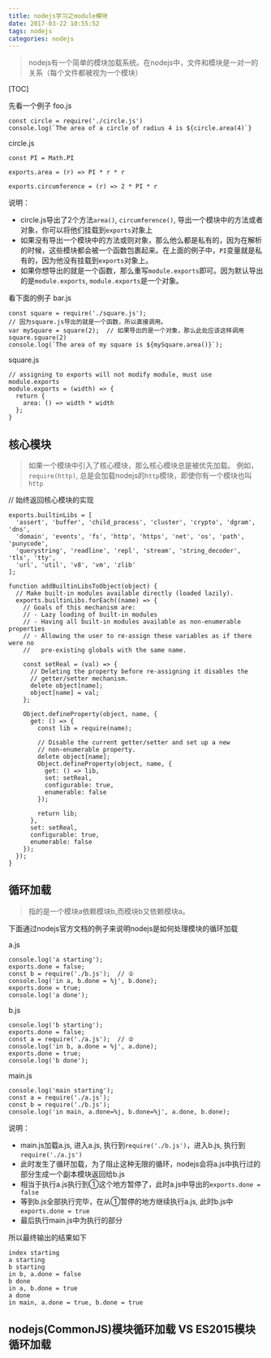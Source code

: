 ```yaml
---
title: nodejs学习之module模块
date: 2017-03-22 10:55:52
tags: nodejs
categories: nodejs
---
```


> nodejs有一个简单的模块加载系统。在nodejs中，文件和模块是一对一的关系（每个文件都被视为一个模块）

[TOC]

先看一个例子
foo.js
```
const circle = require('./circle.js')
console.log(`The area of a circle of radius 4 is ${circle.area(4)`}
```

circle.js
```
const PI = Math.PI

exports.area = (r) => PI * r * r

exports.circumference = (r) => 2 * PI * r
```

说明：

- circle.js导出了2个方法`area()`, `circumference()`, 导出一个模块中的方法或者对象，你可以将他们挂载到`exports`对象上
- 如果没有导出一个模块中的方法或则对象，那么他么都是私有的，因为在解析的时候，这些模块都会被一个函数包裹起来。在上面的例子中，`PI`变量就是私有的，因为他没有挂载到`exports`对象上。
- 如果你想导出的就是一个函数，那么重写`module.exports`即可。因为默认导出的是`module.exports`, `module.exports`是一个对象。

看下面的例子
bar.js
```
const square = require('./square.js');
// 因为square.js导出的就是一个函数，所以直接调用。
var mySquare = square(2);  // 如果导出的是一个对象，那么此处应该这样调用square.square(2)
console.log(`The area of my square is ${mySquare.area()}`);
```

square.js
```
// assigning to exports will not modify module, must use module.exports
module.exports = (width) => {
  return {
    area: () => width * width
  };
}
```

## 核心模块
> 如果一个模块中引入了核心模块，那么核心模块总是被优先加载。
> 例如，`require(http)`, 总是会加载nodejs的`http`模块，即使你有一个模块也叫`http`

// 始终返回核心模块的实现
```
exports.builtinLibs = [
  'assert', 'buffer', 'child_process', 'cluster', 'crypto', 'dgram', 'dns',
  'domain', 'events', 'fs', 'http', 'https', 'net', 'os', 'path', 'punycode',
  'querystring', 'readline', 'repl', 'stream', 'string_decoder', 'tls', 'tty',
  'url', 'util', 'v8', 'vm', 'zlib'
];

function addBuiltinLibsToObject(object) {
  // Make built-in modules available directly (loaded lazily).
  exports.builtinLibs.forEach((name) => {
    // Goals of this mechanism are:
    // - Lazy loading of built-in modules
    // - Having all built-in modules available as non-enumerable properties
    // - Allowing the user to re-assign these variables as if there were no
    //   pre-existing globals with the same name.

    const setReal = (val) => {
      // Deleting the property before re-assigning it disables the
      // getter/setter mechanism.
      delete object[name];
      object[name] = val;
    };

    Object.defineProperty(object, name, {
      get: () => {
        const lib = require(name);

        // Disable the current getter/setter and set up a new
        // non-enumerable property.
        delete object[name];
        Object.defineProperty(object, name, {
          get: () => lib,
          set: setReal,
          configurable: true,
          enumerable: false
        });

        return lib;
      },
      set: setReal,
      configurable: true,
      enumerable: false
    });
  });
}
```

## 循环加载
> 指的是一个模块a依赖模块b,而模块b又依赖模块a。

下面通过nodejs官方文档的例子来说明nodejs是如何处理模块的循环加载

a.js
```
console.log('a starting');
exports.done = false;
const b = require('./b.js');  // ①
console.log('in a, b.done = %j', b.done);
exports.done = true;
console.log('a done');
```

b.js
```
console.log('b starting');
exports.done = false;
const a = require('./a.js');  // ②
console.log('in b, a.done = %j', a.done);
exports.done = true;
console.log('b done');
```

main.js
```
console.log('main starting');
const a = require('./a.js');
const b = require('./b.js');
console.log('in main, a.done=%j, b.done=%j', a.done, b.done);
```

说明：

- main.js加载a.js, 进入a.js, 执行到`require('./b.js')`，进入b.js, 执行到`require('./a.js')`
- 此时发生了循环加载，为了阻止这种无限的循环，nodejs会将a.js中执行过的部分生成一个副本模块返回给b.js
- 相当于执行a.js执行到①这个地方暂停了，此时a.js中导出的`exports.done = false`
- 等到b.js全部执行完毕，在从①暂停的地方继续执行a.js, 此时b.js中`exports.done = true`
- 最后执行main.js中为执行的部分

所以最终输出的结果如下
```
index starting
a starting
b starting
in b, a.done = false
b done
in a, b.done = true
a done
in main, a.done = true, b.done = true
```

## nodejs(CommonJS)模块循环加载  VS  ES2015模块循环加载

